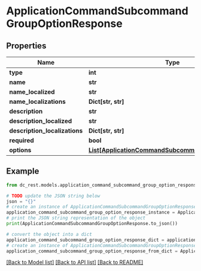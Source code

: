 # ApplicationCommandSubcommandGroupOptionResponse


## Properties

Name | Type | Description | Notes
------------ | ------------- | ------------- | -------------
**type** | **int** |  | 
**name** | **str** |  | 
**name_localized** | **str** |  | [optional] 
**name_localizations** | **Dict[str, str]** |  | [optional] 
**description** | **str** |  | 
**description_localized** | **str** |  | [optional] 
**description_localizations** | **Dict[str, str]** |  | [optional] 
**required** | **bool** |  | [optional] 
**options** | [**List[ApplicationCommandSubcommandOptionResponse]**](ApplicationCommandSubcommandOptionResponse.md) |  | [optional] 

## Example

```python
from dc_rest.models.application_command_subcommand_group_option_response import ApplicationCommandSubcommandGroupOptionResponse

# TODO update the JSON string below
json = "{}"
# create an instance of ApplicationCommandSubcommandGroupOptionResponse from a JSON string
application_command_subcommand_group_option_response_instance = ApplicationCommandSubcommandGroupOptionResponse.from_json(json)
# print the JSON string representation of the object
print(ApplicationCommandSubcommandGroupOptionResponse.to_json())

# convert the object into a dict
application_command_subcommand_group_option_response_dict = application_command_subcommand_group_option_response_instance.to_dict()
# create an instance of ApplicationCommandSubcommandGroupOptionResponse from a dict
application_command_subcommand_group_option_response_from_dict = ApplicationCommandSubcommandGroupOptionResponse.from_dict(application_command_subcommand_group_option_response_dict)
```
[[Back to Model list]](../README.md#documentation-for-models) [[Back to API list]](../README.md#documentation-for-api-endpoints) [[Back to README]](../README.md)



